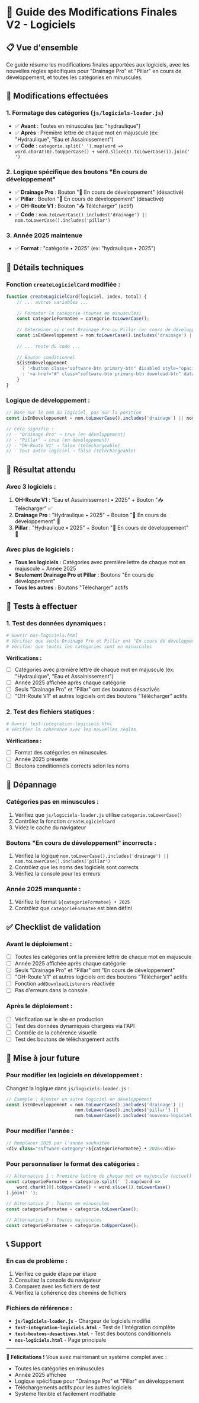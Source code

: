 # 🎯 Guide des Modifications Finales V2 - Logiciels

## 📋 Vue d'ensemble

Ce guide résume les modifications finales apportées aux logiciels, avec les nouvelles règles spécifiques pour "Drainage Pro" et "Pillar" en cours de développement, et toutes les catégories en minuscules.

## 🎯 Modifications effectuées

### **1. Formatage des catégories (`js/logiciels-loader.js`)**
- ✅ **Avant** : Toutes en minuscules (ex: "hydraulique")
- ✅ **Après** : Première lettre de chaque mot en majuscule (ex: "Hydraulique", "Eau et Assainissement")
- ✅ **Code** : `categorie.split(' ').map(word => word.charAt(0).toUpperCase() + word.slice(1).toLowerCase()).join(' ')`

### **2. Logique spécifique des boutons "En cours de développement"**
- ✅ **Drainage Pro** : Bouton "🔄 En cours de développement" (désactivé)
- ✅ **Pillar** : Bouton "🔄 En cours de développement" (désactivé)
- ✅ **OH-Route V1** : Bouton "📥 Télécharger" (actif)
- ✅ **Code** : `nom.toLowerCase().includes('drainage') || nom.toLowerCase().includes('pillar')`

### **3. Année 2025 maintenue**
- ✅ **Format** : "catégorie • 2025" (ex: "hydraulique • 2025")

## 🔧 Détails techniques

### **Fonction `createLogicielCard` modifiée :**
```javascript
function createLogicielCard(logiciel, index, total) {
    // ... autres variables ...
    
    // Formater la catégorie (toutes en minuscules)
    const categorieFormatee = categorie.toLowerCase();
    
    // Déterminer si c'est Drainage Pro ou Pillar (en cours de développement)
    const isEnDeveloppement = nom.toLowerCase().includes('drainage') || nom.toLowerCase().includes('pillar');
    
    // ... reste du code ...
    
    // Bouton conditionnel
    ${isEnDeveloppement 
      ? '<button class="software-btn primary-btn" disabled style="opacity: 0.6; cursor: not-allowed;">🔄 En cours de développement</button>'
      : '<a href="#" class="software-btn primary-btn download-btn" data-logiciel-id="' + logiciel.id + '">📥 Télécharger</a>'
    }
}
```

### **Logique de développement :**
```javascript
// Basé sur le nom du logiciel, pas sur la position
const isEnDeveloppement = nom.toLowerCase().includes('drainage') || nom.toLowerCase().includes('pillar');

// Cela signifie :
// - "Drainage Pro" → true (en développement)
// - "Pillar" → true (en développement)
// - "OH-Route V1" → false (téléchargeable)
// - Tout autre logiciel → false (téléchargeable)
```

## 📱 Résultat attendu

### **Avec 3 logiciels :**
1. **OH-Route V1** : "Eau et Assainissement • 2025" + Bouton "📥 Télécharger" ✅
2. **Drainage Pro** : "Hydraulique • 2025" + Bouton "🔄 En cours de développement" 🔄
3. **Pillar** : "Hydraulique • 2025" + Bouton "🔄 En cours de développement" 🔄

### **Avec plus de logiciels :**
- **Tous les logiciels** : Catégories avec première lettre de chaque mot en majuscule + Année 2025
- **Seulement Drainage Pro et Pillar** : Boutons "En cours de développement"
- **Tous les autres** : Boutons "Télécharger" actifs

## 🧪 Tests à effectuer

### **1. Test des données dynamiques :**
```bash
# Ouvrir nos-logiciels.html
# Vérifier que seuls Drainage Pro et Pillar ont "En cours de développement"
# Vérifier que toutes les catégories sont en minuscules
```

**Vérifications :**
- [ ] Catégories avec première lettre de chaque mot en majuscule (ex: "Hydraulique", "Eau et Assainissement")
- [ ] Année 2025 affichée après chaque catégorie
- [ ] Seuls "Drainage Pro" et "Pillar" ont des boutons désactivés
- [ ] "OH-Route V1" et autres logiciels ont des boutons "Télécharger" actifs

### **2. Test des fichiers statiques :**
```bash
# Ouvrir test-integration-logiciels.html
# Vérifier la cohérence avec les nouvelles règles
```

**Vérifications :**
- [ ] Format des catégories en minuscules
- [ ] Année 2025 présente
- [ ] Boutons conditionnels corrects selon les noms

## 🚨 Dépannage

### **Catégories pas en minuscules :**
1. Vérifiez que `js/logiciels-loader.js` utilise `categorie.toLowerCase()`
2. Contrôlez la fonction `createLogicielCard`
3. Videz le cache du navigateur

### **Boutons "En cours de développement" incorrects :**
1. Vérifiez la logique `nom.toLowerCase().includes('drainage') || nom.toLowerCase().includes('pillar')`
2. Contrôlez que les noms des logiciels sont corrects
3. Vérifiez la console pour les erreurs

### **Année 2025 manquante :**
1. Vérifiez le format `${categorieFormatee} • 2025`
2. Contrôlez que `categorieFormatee` est bien défini

## ✅ Checklist de validation

### **Avant le déploiement :**
- [ ] Toutes les catégories ont la première lettre de chaque mot en majuscule
- [ ] Année 2025 affichée après chaque catégorie
- [ ] Seuls "Drainage Pro" et "Pillar" ont "En cours de développement"
- [ ] "OH-Route V1" et autres logiciels ont des boutons "Télécharger" actifs
- [ ] Fonction `addDownloadListeners` réactivée
- [ ] Pas d'erreurs dans la console

### **Après le déploiement :**
- [ ] Vérification sur le site en production
- [ ] Test des données dynamiques chargées via l'API
- [ ] Contrôle de la cohérence visuelle
- [ ] Test des boutons de téléchargement actifs

## 🔄 Mise à jour future

### **Pour modifier les logiciels en développement :**
Changez la logique dans `js/logiciels-loader.js` :
```javascript
// Exemple : Ajouter un autre logiciel en développement
const isEnDeveloppement = nom.toLowerCase().includes('drainage') || 
                          nom.toLowerCase().includes('pillar') || 
                          nom.toLowerCase().includes('nouveau-logiciel');
```

### **Pour modifier l'année :**
```javascript
// Remplacer 2025 par l'année souhaitée
<div class="software-category">${categorieFormatee} • 2026</div>
```

### **Pour personnaliser le format des catégories :**
```javascript
// Alternative 1 : Première lettre de chaque mot en majuscule (actuel)
const categorieFormatee = categorie.split(' ').map(word => 
    word.charAt(0).toUpperCase() + word.slice(1).toLowerCase()
).join(' ');

// Alternative 2 : Toutes en minuscules
const categorieFormatee = categorie.toLowerCase();

// Alternative 3 : Toutes majuscules
const categorieFormatee = categorie.toUpperCase();
```

## 📞 Support

### **En cas de problème :**
1. Vérifiez ce guide étape par étape
2. Consultez la console du navigateur
3. Comparez avec les fichiers de test
4. Vérifiez la cohérence des chemins de fichiers

### **Fichiers de référence :**
- **`js/logiciels-loader.js`** - Chargeur de logiciels modifié
- **`test-integration-logiciels.html`** - Test de l'intégration complète
- **`test-boutons-desactives.html`** - Test des boutons conditionnels
- **`nos-logiciels.html`** - Page principale

---

**🎉 Félicitations !** Vous avez maintenant un système complet avec :
- Toutes les catégories en minuscules
- Année 2025 affichée
- Logique spécifique pour "Drainage Pro" et "Pillar" en développement
- Téléchargements actifs pour les autres logiciels
- Système flexible et facilement modifiable
